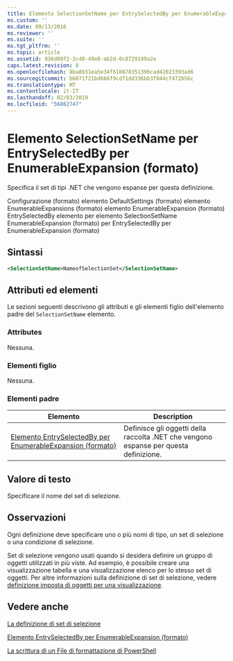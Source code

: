 ```yaml
---
title: Elemento SelectionSetName per EntrySelectedBy per EnumerableExpansion (formato) | Microsoft Docs
ms.custom: ''
ms.date: 09/13/2016
ms.reviewer: ''
ms.suite: ''
ms.tgt_pltfrm: ''
ms.topic: article
ms.assetid: 936d09f2-2c48-49e8-ab2d-0c8729199a2e
caps.latest.revision: 8
ms.openlocfilehash: 8ba8931ea5e34f610878351396cad42023393ad6
ms.sourcegitcommit: b6871f21bd666f9cd71dd336bb3f844cf472b56c
ms.translationtype: MT
ms.contentlocale: it-IT
ms.lasthandoff: 02/03/2019
ms.locfileid: "56862747"
---
```

# <a name="selectionsetname-element-for-entryselectedby-for-enumerableexpansion-format"></a>Elemento SelectionSetName per EntrySelectedBy per EnumerableExpansion (formato)

Specifica il set di tipi .NET che vengono espanse per questa definizione.

Configurazione (formato) elemento DefaultSettings (formato) elemento EnumerableExpansions (formato) elemento EnumerableExpansion (formato) EntrySelectedBy elemento per elemento SelectionSetName EnumerableExpansion (formato) per EntrySelectedBy per EnumerableExpansion (formato)

## <a name="syntax"></a>Sintassi

```xml
<SelectionSetName>NameofSelectionSet</SelectionSetName>

```

## <a name="attributes-and-elements"></a>Attributi ed elementi

Le sezioni seguenti descrivono gli attributi e gli elementi figlio dell'elemento padre del `SelectionSetName` elemento.

### <a name="attributes"></a>Attributes

Nessuna.

### <a name="child-elements"></a>Elementi figlio

Nessuna.

### <a name="parent-elements"></a>Elementi padre

|Elemento|Description|
|-------------|-----------------|
|[Elemento EntrySelectedBy per EnumerableExpansion (formato)](./entryselectedby-element-for-enumerableexpansion-format.md)|Definisce gli oggetti della raccolta .NET che vengono espanse per questa definizione.|

## <a name="text-value"></a>Valore di testo

Specificare il nome del set di selezione.

## <a name="remarks"></a>Osservazioni

Ogni definizione deve specificare uno o più nomi di tipo, un set di selezione o una condizione di selezione.

Set di selezione vengono usati quando si desidera definire un gruppo di oggetti utilizzati in più viste. Ad esempio, è possibile creare una visualizzazione tabella e una visualizzazione elenco per lo stesso set di oggetti. Per altre informazioni sulla definizione di set di selezione, vedere [definizione imposta di oggetti per una visualizzazione](./defining-selection-sets.md).

## <a name="see-also"></a>Vedere anche

[La definizione di set di selezione](./defining-selection-sets.md)

[Elemento EntrySelectedBy per EnumerableExpansion (formato)](./entryselectedby-element-for-enumerableexpansion-format.md)

[La scrittura di un File di formattazione di PowerShell](./writing-a-powershell-formatting-file.md)
